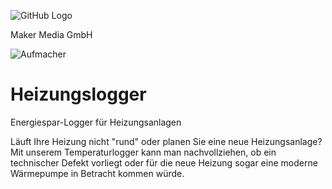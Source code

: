 ![GitHub Logo](http://www.heise.de/make/icons/make_logo.png)

Maker Media GmbH


![Aufmacher](https://github.com/MakeMagazinDE/Heizungslogger/blob/main/aufm_gh.jpg)

# Heizungslogger

Energiespar-Logger für Heizungsanlagen

Läuft Ihre Heizung nicht "rund" oder planen Sie eine neue Heizungsanlage? Mit unserem Temperaturlogger kann man nachvollziehen, ob ein technischer Defekt vorliegt oder für die neue Heizung sogar eine moderne Wärmepumpe in Betracht kommen würde.

